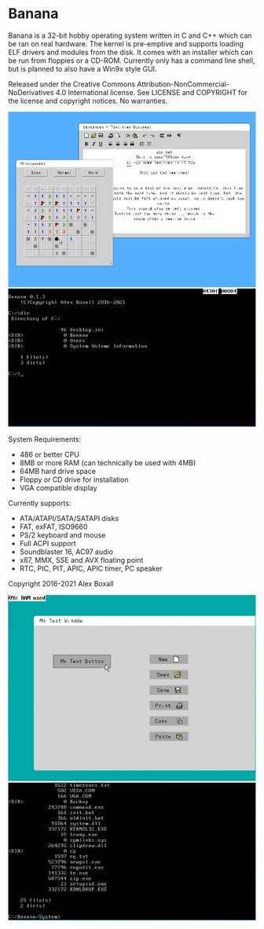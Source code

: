 # Banana
Banana is a 32-bit hobby operating system written in C and C++ which can be ran on real hardware. The kernel is pre-emptive and supports loading ELF drivers and modules from the disk.
It comes with an installer which can be run from floppies or a CD-ROM. Currently only has a command line shell, but is planned to also have a Win9x style GUI. 

Released under the Creative Commons Attribution-NonCommercial-NoDerivatives 4.0 International license.
See LICENSE and COPYRIGHT for the license and copyright notices. No warranties.

![Banana GUI (VESA)](https://github.com/A22347/Banana-Operating-System/blob/main/doc/images/bna_vesa5.PNG "Banana GUI (VESA)")
![Banana command line](https://github.com/A22347/Banana-Operating-System/blob/main/doc/images/bna_prompt.PNG "Banana command line")

System Requirements:
 - 486 or better CPU
 - 8MB or more RAM (can technically be used with 4MB)
 - 64MB hard drive space
 - Floppy or CD drive for installation
 - VGA compatible display
 
 Currently supports:
  - ATA/ATAPI/SATA/SATAPI disks
  - FAT, exFAT, ISO9660
  - PS/2 keyboard and mouse
  - Full ACPI support
  - Soundblaster 16, AC97 audio
  - x87, MMX, SSE and AVX floating point
  - RTC, PIC, PIT, APIC, APIC timer, PC speaker
  
  
Copyright 2016-2021 Alex Boxall

![Banana GUI (VGA)](https://github.com/A22347/Banana-Operating-System/blob/main/doc/images/bna_vga.PNG "Banana GUI (VGA)")
![Banana command line](https://github.com/A22347/Banana-Operating-System/blob/main/doc/images/bna_prompt2.PNG "Banana command line")

